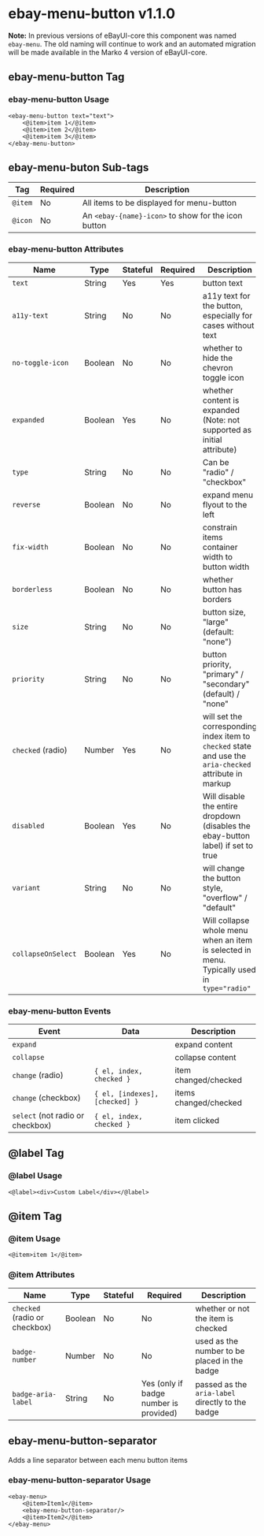 # ebay-menu-button v1.1.0

**Note:** In previous versions of eBayUI-core this component was named `ebay-menu`. The old naming will continue to work and an automated migration will be made available in the Marko 4 version of eBayUI-core.

## ebay-menu-button Tag

### ebay-menu-button Usage

```marko
<ebay-menu-button text="text">
    <@item>item 1</@item>
    <@item>item 2</@item>
    <@item>item 3</@item>
</ebay-menu-button>
```
## ebay-menu-buton Sub-tags

Tag | Required | Description
--- | --- | ---
`@item` | No | All items to be displayed for menu-button
`@icon` | No | An `<ebay-{name}-icon>` to show for the icon button

### ebay-menu-button Attributes

Name | Type | Stateful | Required | Description
--- | --- | --- | --- | ---
`text` | String | Yes | Yes | button text
`a11y-text` | String | No | No | a11y text for the button, especially for cases without text
`no-toggle-icon` | Boolean | No | No | whether to hide the chevron toggle icon
`expanded` | Boolean | Yes | No | whether content is expanded (Note: not supported as initial attribute)
`type` | String | No | No | Can be "radio" / "checkbox"
`reverse` | Boolean | No | No | expand menu flyout to the left
`fix-width` | Boolean | No | No | constrain items container width to button width
`borderless` | Boolean | No | No | whether button has borders
`size` | String | No | No | button size, "large" (default: "none")
`priority` | String | No | No | button priority, "primary" / "secondary" (default) / "none"
`checked` (radio) | Number | Yes | No | will set the corresponding index item to `checked` state and use the `aria-checked` attribute in markup
`disabled` | Boolean | Yes | No | Will disable the entire dropdown (disables the ebay-button label) if set to true
`variant` | String | No | No | will change the button style, "overflow" / "default"
`collapseOnSelect` | Boolean | Yes | No | Will collapse whole menu when an item is selected in menu. Typically used in `type="radio"`

### ebay-menu-button Events

Event | Data | Description
--- | --- | ---
`expand` |  | expand content
`collapse` |  | collapse content
`change` (radio) | `{ el, index, checked }` | item changed/checked
`change` (checkbox) | `{ el, [indexes], [checked] }` | items changed/checked
`select` (not radio or checkbox) | `{ el, index, checked }` | item clicked

## @label Tag

### @label Usage

```marko
<@label><div>Custom Label</div></@label>
```

## @item Tag

### @item Usage

```marko
<@item>item 1</@item>
```

### @item Attributes

Name | Type | Stateful | Required | Description
--- | --- | --- | --- | ---
`checked` (radio or checkbox) | Boolean | No | No | whether or not the item is checked
`badge-number` | Number | No | No | used as the number to be placed in the badge
`badge-aria-label` | String | No | Yes (only if badge number is provided) | passed as the `aria-label` directly to the badge

## ebay-menu-button-separator

Adds a line separator between each menu button items

### ebay-menu-button-separator Usage

```marko
<ebay-menu>
    <@item>Item1</@item>
    <ebay-menu-button-separator/>
    <@item>Item2</@item>
</ebay-menu>
```
